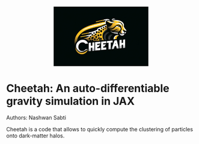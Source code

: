 <p align="center">
  <img src="Cheetah_logo.png" alt="Cheetah Logo" width="50%" />
</p>

# Cheetah: An auto-differentiable gravity simulation in JAX

Authors: Nashwan Sabti

Cheetah is a code that allows to quickly compute the clustering of particles onto dark-matter halos.
